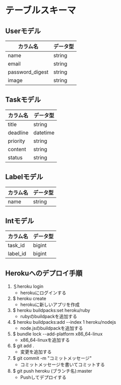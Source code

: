# テーブルスキーマ

## Userモデル
| カラム名 | データ型 |
| ----- | ----- |
| name |  string  |
| email  | string  |
| password_digest |  string  |
| image |  string  |

## Taskモデル
| カラム名 | データ型 |
| ----- | ----- |
| title |  string  |
| deadline  | datetime  |
| priority |  string  |
| content  | string  |
| status |  string  |

## Labelモデル
| カラム名 | データ型 |
| ----- | ----- |
| name |  string  |

## Intモデル
| カラム名 | データ型 |
| ----- | ----- |
| task_id |  bigint  |
| label_id  | bigint  |

## Herokuへのデプロイ手順
1. ＄heroku login
   - herokuにログインする
2. $ heroku create
   - herokuに新しいアプリを作成
3. $ heroku buildpacks:set heroku/ruby
   - rubyのbuildpackを追加する
4. $ heroku buildpacks:add --index 1 heroku/nodejs
   - node.jsのbuildpackを追加する
5. $ bundle lock --add-platform x86_64-linux
   - x86_64-linuxを追加する
6. $ git add .
   - 変更を追加する
7. $ git commit -m "コミットメッセージ"
   - コミットメッセージを書いてコミットする
8. $ git push heroku (ブランチ名):master
   - Pushしてデプロイする